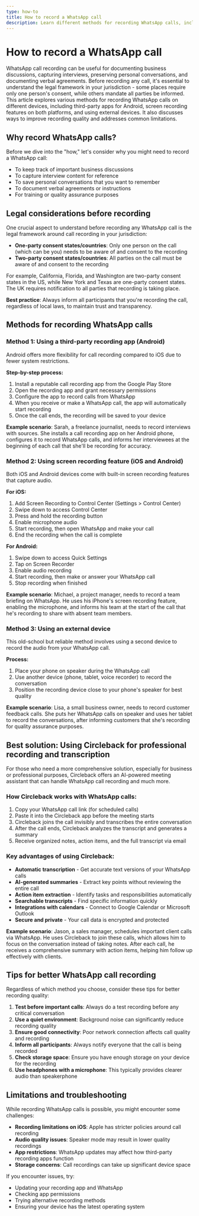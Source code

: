 ```yaml
---
type: how-to
title: How to record a WhatsApp call
description: Learn different methods for recording WhatsApp calls, including using third-party apps, screen recording features, and external devices, while understanding legal considerations and best practices.
---
```


# How to record a WhatsApp call

WhatsApp call recording can be useful for documenting business discussions, capturing interviews, preserving personal conversations, and documenting verbal agreements. Before recording any call, it's essential to understand the legal framework in your jurisdiction - some places require only one person's consent, while others mandate all parties be informed. This article explores various methods for recording WhatsApp calls on different devices, including third-party apps for Android, screen recording features on both platforms, and using external devices. It also discusses ways to improve recording quality and addresses common limitations.

## Why record WhatsApp calls?

Before we dive into the "how," let's consider why you might need to record a WhatsApp call:

- To keep track of important business discussions
- To capture interview content for reference
- To save personal conversations that you want to remember
- To document verbal agreements or instructions
- For training or quality assurance purposes

## Legal considerations before recording

One crucial aspect to understand before recording any WhatsApp call is the legal framework around call recording in your jurisdiction:

- **One-party consent states/countries**: Only one person on the call (which can be you) needs to be aware of and consent to the recording
- **Two-party consent states/countries**: All parties on the call must be aware of and consent to the recording

For example, California, Florida, and Washington are two-party consent states in the US, while New York and Texas are one-party consent states. The UK requires notification to all parties that recording is taking place.

**Best practice**: Always inform all participants that you're recording the call, regardless of local laws, to maintain trust and transparency.

## Methods for recording WhatsApp calls

### Method 1: Using a third-party recording app (Android)

Android offers more flexibility for call recording compared to iOS due to fewer system restrictions.

**Step-by-step process:**

1. Install a reputable call recording app from the Google Play Store
2. Open the recording app and grant necessary permissions
3. Configure the app to record calls from WhatsApp
4. When you receive or make a WhatsApp call, the app will automatically start recording
5. Once the call ends, the recording will be saved to your device

**Example scenario**: Sarah, a freelance journalist, needs to record interviews with sources. She installs a call recording app on her Android phone, configures it to record WhatsApp calls, and informs her interviewees at the beginning of each call that she'll be recording for accuracy.

### Method 2: Using screen recording feature (iOS and Android)

Both iOS and Android devices come with built-in screen recording features that capture audio.

**For iOS:**
1. Add Screen Recording to Control Center (Settings > Control Center)
2. Swipe down to access Control Center
3. Press and hold the recording button
4. Enable microphone audio
5. Start recording, then open WhatsApp and make your call
6. End the recording when the call is complete

**For Android:**
1. Swipe down to access Quick Settings
2. Tap on Screen Recorder
3. Enable audio recording
4. Start recording, then make or answer your WhatsApp call
5. Stop recording when finished

**Example scenario**: Michael, a project manager, needs to record a team briefing on WhatsApp. He uses his iPhone's screen recording feature, enabling the microphone, and informs his team at the start of the call that he's recording to share with absent team members.

### Method 3: Using an external device

This old-school but reliable method involves using a second device to record the audio from your WhatsApp call.

**Process:**
1. Place your phone on speaker during the WhatsApp call
2. Use another device (phone, tablet, voice recorder) to record the conversation
3. Position the recording device close to your phone's speaker for best quality

**Example scenario**: Lisa, a small business owner, needs to record customer feedback calls. She puts her WhatsApp calls on speaker and uses her tablet to record the conversations, after informing customers that she's recording for quality assurance purposes.

## Best solution: Using Circleback for professional recording and transcription

For those who need a more comprehensive solution, especially for business or professional purposes, Circleback offers an AI-powered meeting assistant that can handle WhatsApp call recording and much more.

### How Circleback works with WhatsApp calls:

1. Copy your WhatsApp call link (for scheduled calls)
2. Paste it into the Circleback app before the meeting starts
3. Circleback joins the call invisibly and transcribes the entire conversation
4. After the call ends, Circleback analyzes the transcript and generates a summary
5. Receive organized notes, action items, and the full transcript via email

### Key advantages of using Circleback:

- **Automatic transcription** - Get accurate text versions of your WhatsApp calls
- **AI-generated summaries** - Extract key points without reviewing the entire call
- **Action item extraction** - Identify tasks and responsibilities automatically
- **Searchable transcripts** - Find specific information quickly
- **Integrations with calendars** - Connect to Google Calendar or Microsoft Outlook
- **Secure and private** - Your call data is encrypted and protected

**Example scenario**: Jason, a sales manager, schedules important client calls via WhatsApp. He uses Circleback to join these calls, which allows him to focus on the conversation instead of taking notes. After each call, he receives a comprehensive summary with action items, helping him follow up effectively with clients.

## Tips for better WhatsApp call recording

Regardless of which method you choose, consider these tips for better recording quality:

1. **Test before important calls**: Always do a test recording before any critical conversation
2. **Use a quiet environment**: Background noise can significantly reduce recording quality
3. **Ensure good connectivity**: Poor network connection affects call quality and recording
4. **Inform all participants**: Always notify everyone that the call is being recorded
5. **Check storage space**: Ensure you have enough storage on your device for the recording
6. **Use headphones with a microphone**: This typically provides clearer audio than speakerphone

## Limitations and troubleshooting

While recording WhatsApp calls is possible, you might encounter some challenges:

- **Recording limitations on iOS**: Apple has stricter policies around call recording
- **Audio quality issues**: Speaker mode may result in lower quality recordings
- **App restrictions**: WhatsApp updates may affect how third-party recording apps function
- **Storage concerns**: Call recordings can take up significant device space

If you encounter issues, try:
- Updating your recording app and WhatsApp
- Checking app permissions
- Trying alternative recording methods
- Ensuring your device has the latest operating system